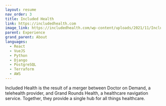 ```yaml
---
layout: resume
nav_order: 3
title: Included Health
link: https://includedhealth.com
image_link: https://includedhealth.com/wp-content/uploads/2021/11/Included_Logo_RGB.png
parent: Experience
grand_parent: About
languages:
  - React
  - VueJS
  - Python
  - Django
  - PostgreSQL
  - Terraform
  - AWS
---
```


Included Health is the result of a merger between Doctor on Demand, a
telehealth provider, and Grand Rounds Health, a healthcare navigation service. Together, they provide a single hub for all things healthcare.
